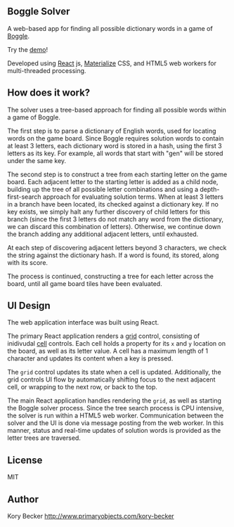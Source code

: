 Boggle Solver
--------

A web-based app for finding all possible dictionary words in a game of [Boggle](https://en.wikipedia.org/wiki/Boggle).

Try the [demo](http://primaryobjects.github.io/boggle/)!

Developed using [React](https://facebook.github.io/react/) js, [Materialize](http://materializecss.com/) CSS, and HTML5 web workers for multi-threaded processing.

How does it work?
---------

The solver uses a tree-based approach for finding all possible words within a game of Boggle.

The first step is to parse a dictionary of English words, used for locating words on the game board. Since Boggle requires solution words to contain at least 3 letters, each dictionary word is stored in a hash, using the first 3 letters as its key. For example, all words that start with "gen" will be stored under the same key.

The second step is to construct a tree from each starting letter on the game board. Each adjacent letter to the starting letter is added as a child node, building up the tree of all possible letter combinations and using a depth-first-search approach for evaluating solution terms. When at least 3 letters in a branch have been located, its checked against a dictionary key. If no key exists, we simply halt any further discovery of child letters for this branch (since the first 3 letters do not match any word from the dictionary, we can discard this combination of letters). Otherwise, we continue down the branch adding any additional adjacent letters, until exhausted.

At each step of discovering adjacent letters beyond 3 characters, we check the string against the dictionary hash. If a word is found, its stored, along with its score.

The process is continued, constructing a tree for each letter across the board, until all game board tiles have been evaluated.

UI Design
---------

The web application interface was built using React.

The primary React application renders a [grid](https://github.com/primaryobjects/boggle/blob/master/src/controls/gridControl.js) control, consisting of inidivudal [cell](https://github.com/primaryobjects/boggle/blob/master/src/controls/cellControl.js) controls. Each cell holds a property for its `x` and `y` location on the board, as well as its letter value. A cell has a maximum length of 1 character and updates its content when a key is pressed.

The `grid` control updates its state when a cell is updated. Additionally, the grid controls UI flow by automatically shifting focus to the next adjacent cell, or wrapping to the next row, or back to the top.

The main React application handles rendering the `grid`, as well as starting the Boggle solver process. Since the tree search process is CPU intensive, the solver is run within a HTML5 web worker. Communication between the solver and the UI is done via message posting from the web worker. In this manner, status and real-time updates of solution words is provided as the letter trees are traversed.

License
----

MIT

Author
----
Kory Becker
http://www.primaryobjects.com/kory-becker
